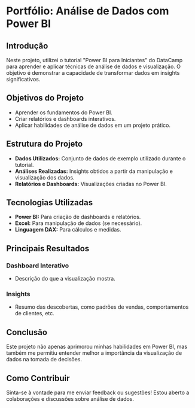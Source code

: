 # Portfólio: Análise de Dados com Power BI

## Introdução
Neste projeto, utilizei o tutorial "Power BI para Iniciantes" do DataCamp para aprender e aplicar técnicas de análise de dados e visualização. O objetivo é demonstrar a capacidade de transformar dados em insights significativos.

## Objetivos do Projeto
- Aprender os fundamentos do Power BI.
- Criar relatórios e dashboards interativos.
- Aplicar habilidades de análise de dados em um projeto prático.

## Estrutura do Projeto
- **Dados Utilizados:** Conjunto de dados de exemplo utilizado durante o tutorial.
- **Análises Realizadas:** Insights obtidos a partir da manipulação e visualização dos dados.
- **Relatórios e Dashboards:** Visualizações criadas no Power BI.

## Tecnologias Utilizadas
- **Power BI:** Para criação de dashboards e relatórios.
- **Excel:** Para manipulação de dados (se necessário).
- **Linguagem DAX:** Para cálculos e medidas.

## Principais Resultados
### Dashboard Interativo
- Descrição do que a visualização mostra.

### Insights
- Resumo das descobertas, como padrões de vendas, comportamentos de clientes, etc.

## Conclusão
Este projeto não apenas aprimorou minhas habilidades em Power BI, mas também me permitiu entender melhor a importância da visualização de dados na tomada de decisões.

## Como Contribuir
Sinta-se à vontade para me enviar feedback ou sugestões! Estou aberto a colaborações e discussões sobre análise de dados.
